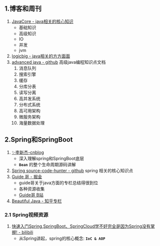 ## 1.博客和周刊

1. [JavaCore - java相关的核心知识](https://dunwu.github.io/javacore/)
   - 基础知识
   - 高级知识
   - IO
   - 并发
   - jvm
2. [logicbig - java相关的方方面面](https://www.logicbig.com/tutorials/core-java-tutorial.html)
3. [advanced java - github](https://github.com/doocs/advanced-java?utm_source=gold_browser_extension) 高级java编程知识点文档
   1. 消息队列
   2. 搜索引擎
   3. 缓存
   4. 分库分表
   5. 读写分离
   6. 高并发系统
   7. 分布式系统
   8. 高可用架构
   9. 微服务架构
   10. 海量数据处理



## 2.Spring和SpringBoot

1. [✨李新杰-cnblog](https://www.cnblogs.com/lixinjie/)
   - 深入理解spring和SpringBoot底层
   - **`Bean`** 的整个生命周期源码讲解
2. [Spring source-code-hunter - github](https://github.com/doocs/source-code-hunter) spring 相关的核心知识点
3. [Guide 哥 - 掘金](https://juejin.im/user/59fbb2daf265da4319559f3a/posts)
   - guide哥关于java方面的专栏总结得很到位
   - 各种资源收集
   - [Guide哥 B站](https://space.bilibili.com/504390397/video)
4. [Beautiful Java -  知乎专栏](https://zhuanlan.zhihu.com/beautifuljava)





### 2.1 Spring视频资源

1. [快速入门Spring,SpringBoot、SpringCloud学不好完全是因为Spring没有掌握! - bilibili](https://www.bilibili.com/video/BV12k4y167jK)
   - 从Spring讲起，spring的核心概念: **`IoC & AOP`**